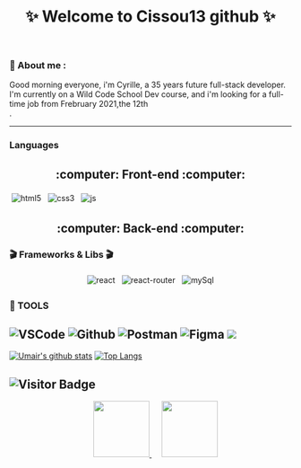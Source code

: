 
<!--
**Cissou13/Cissou13** is a ✨ _special_ ✨ repository because its `README.md` (this file) appears on your GitHub profile.

Here are some ideas to get you started:

- 🔭 I’m currently working on ...
- 🌱 I’m currently learning ...
- 👯 I’m looking to collaborate on ...
- 🤔 I’m looking for help with ...
- 💬 Ask me about ...
- 📫 How to reach me: ...
- 😄 Pronouns: ...
- ⚡ Fun fact: ...
-->
<h1 align="center">
 ✨ Welcome to Cissou13 github ✨
</h1>

<br/>

### 📖 About me :

Good morning everyone, i'm Cyrille, a 35 years future full-stack developer. I'm currently on a Wild Code School Dev course, and i'm looking for a full-time job from Frebruary 2021,the 12th <br/>
.

---

### Languages

 <h2 align="center"> :computer: Front-end :computer: </h2>
 <p align="left">
<img src="https://img.shields.io/badge/HTML5-E34F26?style=plasticlogo=html5&logoColor=white" alt="html5" style="vertical-align:top; margin:4px" />
<img src="https://img.shields.io/badge/CSS3-1572B6?style=plasticlogo=css3&logoColor=white" alt="css3" style="vertical-align:top; margin:4px" />
<img src="https://img.shields.io/badge/JavaScript-F7DF1E?style=plastic&logo=javascript&logoColor=black" alt="js" style="vertical-align:top; margin:4px" />
</p>
<p align="right">
 
 <h2 align="center"> :computer: Back-end :computer: </h2>
 </p>

### :clapper: Frameworks & Libs :clapper:

<p align="center">
<img src="https://img.shields.io/badge/React-20232A?style=plastic&logo=react&logoColor=61DAFB" alt="react" style="vertical-align:top; margin:4px" />
<img src="https://img.shields.io/badge/React_Router-CA4245?style=plastic&logo=react-router&logoColor=white" alt="react-router" style="vertical-align:top; margin:4px" />
<img src="https://img.shields.io/badge/MySQL-00000F?style=plastic&logo=mysql&logoColor=white" alt="mySql" style="vertical-align:top; margin:4px" />

 </p>



### 🔧 TOOLS

![VSCode](https://img.shields.io/badge/-VSCode-fff?&logo=Visual-studio-code&logoColor=007ACC)
![Github](https://img.shields.io/badge/-Github-fff?&logo=Github&logoColor=181717)
![Postman](https://img.shields.io/badge/-Postman-fff?&logo=Postman)
![Figma](https://img.shields.io/badge/-Figma-fff?&logo=Figma)
 <img src="https://img.shields.io/badge/Windows-0078D6?style=for-the-badge&logo=windows&logoColor=white" />
---
[![Umair's github stats](https://github-readme-stats.vercel.app/api?username=Cissou13&show_icons=true&line_height=21&show_icons=true&theme=vue)](https://github.com/Cissou13/github-readme-stats)
[![Top Langs](https://github-readme-stats.vercel.app/api/top-langs/?username=Cissou13&show_icons=true&layout=compact&theme=vue)](https://github.com/Cissou13/github-readme-stats)


<!--END_SECTION:waka-->
![Visitor Badge](https://visitor-badge.laobi.icu/badge?page_id=Cissou13)
---

<p align="center">
   &emsp;
  <a href="https://www.linkedin.com/in/cyrille-fabre/" rel="nofollow" target="_blank" >
    <img src="https://img.shields.io/badge/LinkedIn-0077B5?style=for-the-badge&logo=linkedin&logoColor=white" width="100px"/>
  </a>
 &emsp;
 <img src="https://img.shields.io/badge/Windows-0078D6?style=for-the-badge&logo=windows&logoColor=white" width="100px" />
</p>
